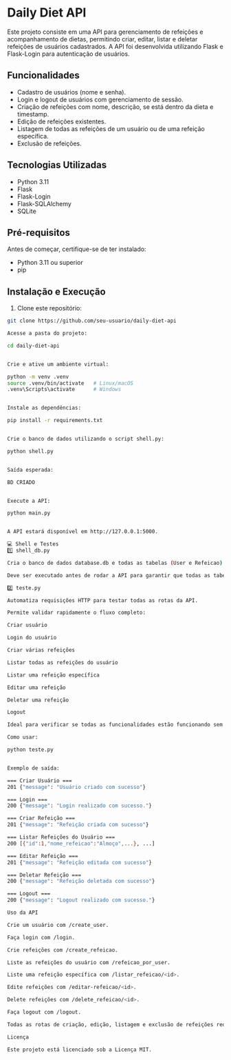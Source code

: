 # Daily Diet API

Este projeto consiste em uma API para gerenciamento de refeições e acompanhamento de dietas, permitindo criar, editar, listar e deletar refeições de usuários cadastrados. A API foi desenvolvida utilizando Flask e Flask-Login para autenticação de usuários.

## Funcionalidades

- Cadastro de usuários (nome e senha).
- Login e logout de usuários com gerenciamento de sessão.
- Criação de refeições com nome, descrição, se está dentro da dieta e timestamp.
- Edição de refeições existentes.
- Listagem de todas as refeições de um usuário ou de uma refeição específica.
- Exclusão de refeições.

## Tecnologias Utilizadas

- Python 3.11
- Flask
- Flask-Login
- Flask-SQLAlchemy
- SQLite

## Pré-requisitos

Antes de começar, certifique-se de ter instalado:

- Python 3.11 ou superior
- pip

## Instalação e Execução

1. Clone este repositório:

```bash
git clone https://github.com/seu-usuario/daily-diet-api

Acesse a pasta do projeto:

cd daily-diet-api


Crie e ative um ambiente virtual:

python -m venv .venv
source .venv/bin/activate   # Linux/macOS
.venv\Scripts\activate      # Windows


Instale as dependências:

pip install -r requirements.txt


Crie o banco de dados utilizando o script shell.py:

python shell.py


Saída esperada:

BD CRIADO


Execute a API:

python main.py


A API estará disponível em http://127.0.0.1:5000.

💻 Shell e Testes
1️⃣ shell_db.py

Cria o banco de dados database.db e todas as tabelas (User e Refeicao).

Deve ser executado antes de rodar a API para garantir que todas as tabelas existam.

2️⃣ teste.py

Automatiza requisições HTTP para testar todas as rotas da API.

Permite validar rapidamente o fluxo completo:

Criar usuário

Login do usuário

Criar várias refeições

Listar todas as refeições do usuário

Listar uma refeição específica

Editar uma refeição

Deletar uma refeição

Logout

Ideal para verificar se todas as funcionalidades estão funcionando sem precisar de ferramentas externas como Postman.

Como usar:

python teste.py


Exemplo de saída:

=== Criar Usuário ===
201 {"message": "Usuário criado com sucesso"}

=== Login ===
200 {"message": "Login realizado com sucesso."}

=== Criar Refeição ===
201 {"message": "Refeição criada com sucesso"}

=== Listar Refeições do Usuário ===
200 [{"id":1,"nome_refeicao":"Almoço",...}, ...]

=== Editar Refeição ===
201 {"message": "Refeição editada com sucesso"}

=== Deletar Refeição ===
200 {"message": "Refeição deletada com sucesso"}

=== Logout ===
200 {"message": "Logout realizado com sucesso."}

Uso da API

Crie um usuário com /create_user.

Faça login com /login.

Crie refeições com /create_refeicao.

Liste as refeições do usuário com /refeicao_por_user.

Liste uma refeição específica com /listar_refeicao/<id>.

Edite refeições com /editar-refeicao/<id>.

Delete refeições com /delete_refeicao/<id>.

Faça logout com /logout.

Todas as rotas de criação, edição, listagem e exclusão de refeições requerem autenticação.

Licença

Este projeto está licenciado sob a Licença MIT.